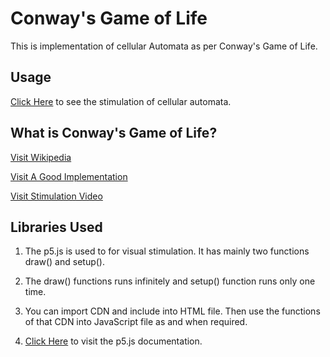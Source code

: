 # Conway's Game of Life

This is implementation of cellular Automata as per Conway's Game of Life.

## Usage

[Click Here](https://mayuraitavadekar.github.io/conway-game-of-life/.) to see the stimulation of cellular automata. 

## What is Conway's Game of Life?

[Visit Wikipedia](https://en.wikipedia.org/wiki/Conway%27s_Game_of_Life)

[Visit A Good Implementation](https://www.youtube.com/watch?v=FWSR_7kZuYg&t=1542s)

[Visit Stimulation Video](https://www.youtube.com/watch?v=C2vgICfQawE)

## Libraries Used

1. The p5.js is used to for visual stimulation. It has mainly two functions draw() and setup(). 

2. The draw() functions runs infinitely and setup() function runs only one time. 

3. You can import CDN and include into HTML file. Then use the functions of that CDN into JavaScript file as and when required. 

4. [Click Here](https://p5js.org/) to visit the p5.js documentation.
